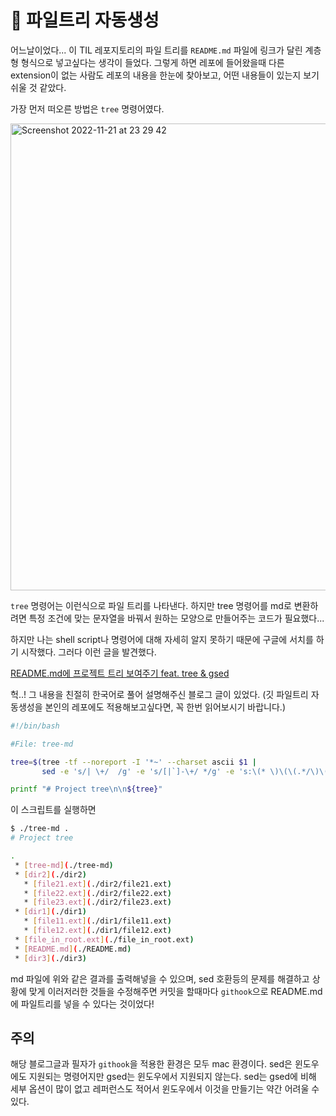 # 🌳 파일트리 자동생성

어느날이었다... 이 TIL 레포지토리의 파일 트리를 `README.md` 파일에 링크가 달린 계층형 형식으로 넣고싶다는 생각이 들었다. 그렇게 하면 레포에 들어왔을때 다른 extension이 없는 사람도 레포의 내용을 한눈에 찾아보고, 어떤 내용들이 있는지 보기 쉬울 것 같았다.

가장 먼저 떠오른 방법은 `tree` 명령어였다. 

<img width="747" alt="Screenshot 2022-11-21 at 23 29 42" src="https://user-images.githubusercontent.com/81006587/203080444-3f5baa20-b080-41e5-8e82-cf4c38203cc7.png">

`tree` 명령어는 이런식으로 파일 트리를 나타낸다. 하지만 tree 명령어를 md로 변환하려면 특정 조건에 맞는 문자열을 바꿔서 원하는 모양으로 만들어주는 코드가 필요했다...

하지만 나는 shell script나 명령어에 대해 자세히 알지 못하기 때문에 구글에 서치를 하기 시작했다. 그러다 이런 글을 발견했다. 

<a href="https://blog.potados.com/dev/directory-listing-in-readme/">README.md에 프로젝트 트리 보여주기 feat. tree & gsed</a>

헉..! 그 내용을 친절히 한국어로 풀어 설명해주신 블로그 글이 있었다. (깃 파일트리 자동생성을 본인의 레포에도 적용해보고싶다면, 꼭 한번 읽어보시기 바랍니다.)

```bash
#!/bin/bash

#File: tree-md

tree=$(tree -tf --noreport -I '*~' --charset ascii $1 |
       sed -e 's/| \+/  /g' -e 's/[|`]-\+/ */g' -e 's:\(* \)\(\(.*/\)\([^/]\+\)\):\1[\4](\2):g')

printf "# Project tree\n\n${tree}"
```

이 스크립트를 실행하면

```bash
$ ./tree-md .
# Project tree

.
 * [tree-md](./tree-md)
 * [dir2](./dir2)
   * [file21.ext](./dir2/file21.ext)
   * [file22.ext](./dir2/file22.ext)
   * [file23.ext](./dir2/file23.ext)
 * [dir1](./dir1)
   * [file11.ext](./dir1/file11.ext)
   * [file12.ext](./dir1/file12.ext)
 * [file_in_root.ext](./file_in_root.ext)
 * [README.md](./README.md)
 * [dir3](./dir3)
```

md 파일에 위와 같은 결과를 출력해넣을 수 있으며, sed 호환등의 문제를 해결하고 상황에 맞게 이러저러한 것들을 수정해주면 커밋을 할때마다 `githook`으로 README.md에 파일트리를 넣을 수 있다는 것이었다!


## 주의

해당 블로그글과 필자가 `githook`을 적용한 환경은 모두 mac 환경이다. sed은 윈도우에도 지원되는 명령어지만 gsed는 윈도우에서 지원되지 않는다. sed는 gsed에 비해 세부 옵션이 많이 없고 레퍼런스도 적어서 윈도우에서 이것을 만들기는 약간 어려울 수 있다.